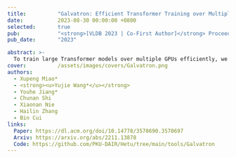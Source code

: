 ```yaml
---
title:          "Galvatron: Efficient Transformer Training over Multiple GPUs Using Automatic Parallelism"
date:           2023-08-30 00:00:00 +0800
selected:       true
pub:            "<strong>[VLDB 2023 | Co-First Author]</strong> Proceedings of the VLDB Endowment"
pub_date:       "2023"

abstract: >-
  To train large Transformer models over multiple GPUs efficiently, we propose Galvatron, a new automatic parallelism system that incorporates multiple popular parallelism dimensions and automatically finds the most efficient hybrid parallelism strategy. To better explore such a rarely huge search space, we 1) involve a decision tree to make decomposition and pruning based on some reasonable intuitions, and then 2) design a dynamic programming search algorithm to generate the optimal plan. Experiments show the effectiveness and efficiency of Galvatron.
cover:          /assets/images/covers/Galvatron.png
authors:
  - Xupeng Miao*
  - <strong><u>Yujie Wang*</u></strong>
  - Youhe Jiang*
  - Chunan Shi
  - Xiaonan Nie
  - Hailin Zhang
  - Bin Cui
links:
  Paper: https://dl.acm.org/doi/10.14778/3570690.3570697
  Arxiv: https://arxiv.org/abs/2211.13878
  Code: https://github.com/PKU-DAIR/Hetu/tree/main/tools/Galvatron
---
```

